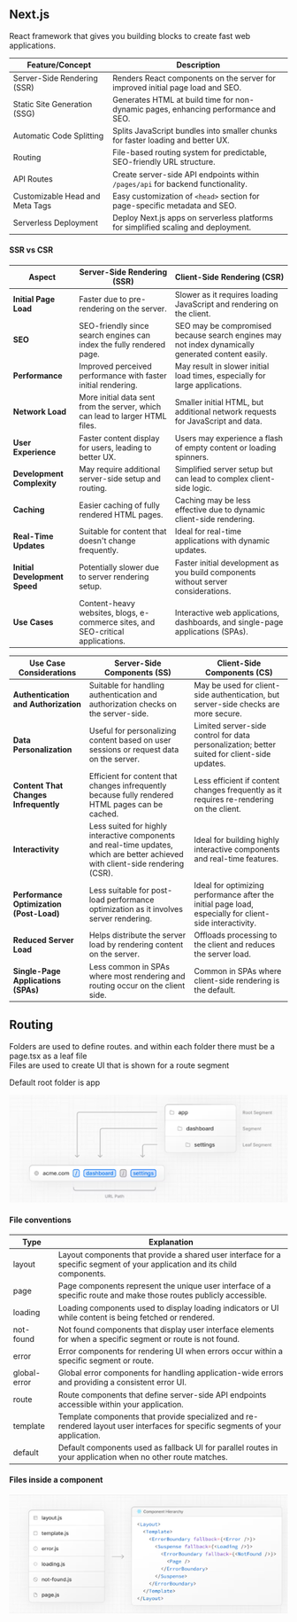 ## Next.js

React framework that gives you building blocks to create fast web applications.  


| Feature/Concept                          | Description                                                                                   |
|-----------------------------------------|-----------------------------------------------------------------------------------------------|
| Server-Side Rendering (SSR)             | Renders React components on the server for improved initial page load and SEO.              |
| Static Site Generation (SSG)            | Generates HTML at build time for non-dynamic pages, enhancing performance and SEO.           |
| Automatic Code Splitting                 | Splits JavaScript bundles into smaller chunks for faster loading and better UX.              |
| Routing                                 | File-based routing system for predictable, SEO-friendly URL structure.                        |
| API Routes                              | Create server-side API endpoints within `/pages/api` for backend functionality.              |
| Customizable Head and Meta Tags         | Easy customization of `<head>` section for page-specific metadata and SEO.                    |
| Serverless Deployment                   | Deploy Next.js apps on serverless platforms for simplified scaling and deployment.            |

#### SSR vs CSR
| Aspect                                     | Server-Side Rendering (SSR)                           | Client-Side Rendering (CSR)                       |
|--------------------------------------------|-------------------------------------------------------|---------------------------------------------------|
| **Initial Page Load**                      | Faster due to pre-rendering on the server.            | Slower as it requires loading JavaScript and rendering on the client. |
| **SEO**                                    | SEO-friendly since search engines can index the fully rendered page. | SEO may be compromised because search engines may not index dynamically generated content easily. |
| **Performance**                            | Improved perceived performance with faster initial rendering. | May result in slower initial load times, especially for large applications. |
| **Network Load**                           | More initial data sent from the server, which can lead to larger HTML files. | Smaller initial HTML, but additional network requests for JavaScript and data. |
| **User Experience**                        | Faster content display for users, leading to better UX. | Users may experience a flash of empty content or loading spinners. |
| **Development Complexity**                 | May require additional server-side setup and routing.  | Simplified server setup but can lead to complex client-side logic. |
| **Caching**                                | Easier caching of fully rendered HTML pages.          | Caching may be less effective due to dynamic client-side rendering. |
| **Real-Time Updates**                      | Suitable for content that doesn't change frequently.  | Ideal for real-time applications with dynamic updates. |
| **Initial Development Speed**              | Potentially slower due to server rendering setup.     | Faster initial development as you build components without server considerations. |
| **Use Cases**                              | Content-heavy websites, blogs, e-commerce sites, and SEO-critical applications. | Interactive web applications, dashboards, and single-page applications (SPAs). |

| **Use Case Considerations**                | **Server-Side Components (SS)**                     | **Client-Side Components (CS)**                  |
|--------------------------------------------|----------------------------------------------------|---------------------------------------------------|
| **Authentication and Authorization**       | Suitable for handling authentication and authorization checks on the server-side. | May be used for client-side authentication, but server-side checks are more secure. |
| **Data Personalization**                   | Useful for personalizing content based on user sessions or request data on the server. | Limited server-side control for data personalization; better suited for client-side updates. |
| **Content That Changes Infrequently**      | Efficient for content that changes infrequently because fully rendered HTML pages can be cached. | Less efficient if content changes frequently as it requires re-rendering on the client. |
| **Interactivity**                          | Less suited for highly interactive components and real-time updates, which are better achieved with client-side rendering (CSR). | Ideal for building highly interactive components and real-time features. |
| **Performance Optimization (Post-Load)**   | Less suitable for post-load performance optimization as it involves server rendering. | Ideal for optimizing performance after the initial page load, especially for client-side interactivity. |
| **Reduced Server Load**                   | Helps distribute the server load by rendering content on the server. | Offloads processing to the client and reduces the server load. |
| **Single-Page Applications (SPAs)**        | Less common in SPAs where most rendering and routing occur on the client side. | Common in SPAs where client-side rendering is the default. |

## Routing
Folders are used to define routes. and within each folder there must be a page.tsx as a leaf file  
Files are used to create UI that is shown for a route segment  

Default root folder is app

![alt text](PNG/routing.png "Class overview")  

#### File conventions

| Type           | Explanation                                      |
|----------------|--------------------------------------------------|
| layout         | Layout components that provide a shared user interface for a specific segment of your application and its child components. |
| page           | Page components represent the unique user interface of a specific route and make those routes publicly accessible. |
| loading        | Loading components used to display loading indicators or UI while content is being fetched or rendered. |
| not-found      | Not found components that display user interface elements for when a specific segment or route is not found. |
| error          | Error components for rendering UI when errors occur within a specific segment or route. |
| global-error   | Global error components for handling application-wide errors and providing a consistent error UI. |
| route          | Route components that define server-side API endpoints accessible within your application. |
| template       | Template components that provide specialized and re-rendered layout user interfaces for specific segments of your application. |
| default        | Default components used as fallback UI for parallel routes in your application when no other route matches. |

#### Files inside a component
![alt text](PNG/comp-hierarchy.png "Class overview") 

